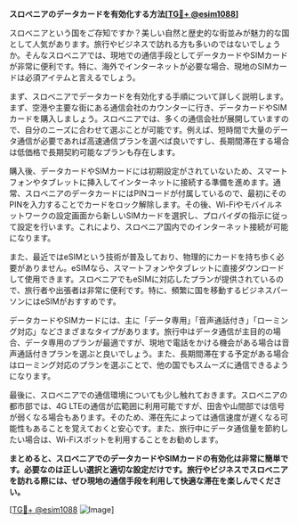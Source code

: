 **スロベニアのデータカードを有効化する方法[[TG💪+ @esim1088](https://t.me/s/esim1088)]**

スロベニアという国をご存知ですか？美しい自然と歴史的な街並みが魅力的な国として人気があります。旅行やビジネスで訪れる方も多いのではないでしょうか。そんなスロベニアでは、現地での通信手段としてデータカードやSIMカードが非常に便利です。特に、海外でインターネットが必要な場合、現地のSIMカードは必須アイテムと言えるでしょう。

まず、スロベニアでデータカードを有効化する手順について詳しく説明します。まず、空港や主要な街にある通信会社のカウンターに行き、データカードやSIMカードを購入しましょう。スロベニアでは、多くの通信会社が展開していますので、自分のニーズに合わせて選ぶことが可能です。例えば、短時間で大量のデータ通信が必要であれば高速通信プランを選べば良いですし、長期間滞在する場合は低価格で長期契約可能なプランも存在します。

購入後、データカードやSIMカードには初期設定がされていないため、スマートフォンやタブレットに挿入してインターネットに接続する準備を進めます。通常、スロベニアのデータカードにはPINコードが付属しているので、最初にそのPINを入力することでカードをロック解除します。その後、Wi-Fiやモバイルネットワークの設定画面から新しいSIMカードを選択し、プロバイダの指示に従って設定を行います。これにより、スロベニア国内でのインターネット接続が可能になります。

また、最近ではeSIMという技術が普及しており、物理的にカードを持ち歩く必要がありません。eSIMなら、スマートフォンやタブレットに直接ダウンロードして使用できます。スロベニアでもeSIMに対応したプランが提供されているので、旅行者や出張者は非常に便利です。特に、頻繁に国を移動するビジネスパーソンにはeSIMがおすすめです。

データカードやSIMカードには、主に「データ専用」「音声通話付き」「ローミング対応」などさまざまなタイプがあります。旅行中はデータ通信が主目的の場合、データ専用のプランが最適ですが、現地で電話をかける機会がある場合は音声通話付きプランを選ぶと良いでしょう。また、長期間滞在する予定がある場合はローミング対応のプランを選ぶことで、他の国でもスムーズに通信できるようになります。

最後に、スロベニアでの通信環境についても少し触れておきます。スロベニアの都市部では、4G LTEの通信が広範囲に利用可能ですが、田舎や山間部では信号が弱くなる場合もあります。そのため、滞在先によっては通信速度が遅くなる可能性もあることを覚えておくと安心です。また、旅行中にデータ通信量を節約したい場合は、Wi-Fiスポットを利用することをお勧めします。

**まとめると、スロベニアでのデータカードやSIMカードの有効化は非常に簡単です。必要なのは正しい選択と適切な設定だけです。旅行やビジネスでスロベニアを訪れる際には、ぜひ現地の通信手段を利用して快適な滞在を楽しんでください。**

[[TG💪+ @esim1088](https://t.me/s/esim1088) ![Image](https://i.postimg.cc/Y0z9fWf4/image.png)]
